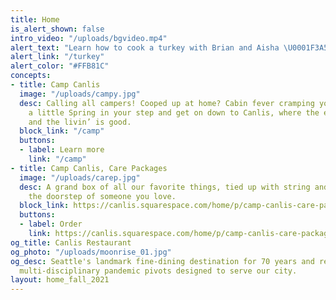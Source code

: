 ```yaml
---
title: Home
is_alert_shown: false
intro_video: "/uploads/bgvideo.mp4"
alert_text: "Learn how to cook a turkey with Brian and Aisha \U0001F3A5"
alert_link: "/turkey"
alert_color: "#FFB81C"
concepts:
- title: Camp Canlis
  image: "/uploads/campy.jpg"
  desc: Calling all campers! Cooped up at home? Cabin fever cramping your style? Put
    a little Spring in your step and get on down to Canlis, where the eatin’ is easy
    and the livin’ is good.
  block_link: "/camp"
  buttons:
  - label: Learn more
    link: "/camp"
- title: Camp Canlis, Care Packages
  image: "/uploads/carep.jpg"
  desc: A grand box of all our favorite things, tied up with string and mailed to
    the doorstep of someone you love.
  block_link: https://canlis.squarespace.com/home/p/camp-canlis-care-package
  buttons:
  - label: Order
    link: https://canlis.squarespace.com/home/p/camp-canlis-care-package
og_title: Canlis Restaurant
og_photo: "/uploads/moonrise_01.jpg"
og_desc: Seattle's landmark fine-dining destination for 70 years and recent home to
  multi-disciplinary pandemic pivots designed to serve our city.
layout: home_fall_2021
---
```



